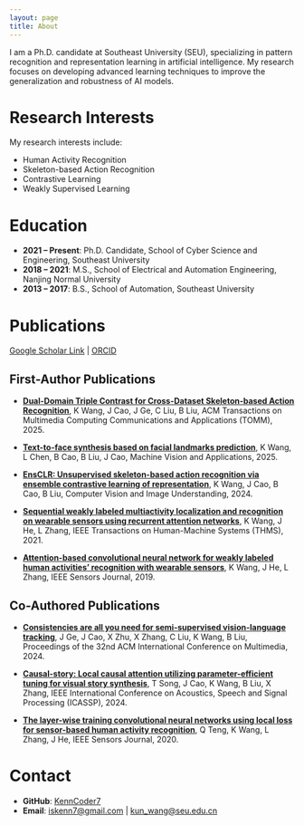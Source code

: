 ```yaml
---
layout: page
title: About
---
```

I am a Ph.D. candidate at Southeast University (SEU), specializing in pattern recognition and representation learning in artificial intelligence. My research focuses on developing advanced learning techniques to improve the generalization and robustness of AI models.  

# Research Interests  
My research interests include:  
- Human Activity Recognition  
- Skeleton-based Action Recognition  
- Contrastive Learning  
- Weakly Supervised Learning  

# Education  
- **2021 – Present**: Ph.D. Candidate, School of Cyber Science and Engineering, Southeast University  
- **2018 – 2021**: M.S., School of Electrical and Automation Engineering, Nanjing Normal University  
- **2013 – 2017**: B.S., School of Automation, Southeast University

# Publications  
[Google Scholar Link](https://scholar.google.com/citations?view_op=list_works&hl=en&hl=en&user=q2cLn5QAAAAJ) | [ORCID](https://orcid.org/0000-0002-6735-7667)

## First-Author Publications  
- **[Dual-Domain Triple Contrast for Cross-Dataset Skeleton-based Action Recognition]()**, K Wang, J Cao, J Ge, C Liu, B Liu, ACM Transactions on Multimedia Computing Communications and Applications (TOMM), 2025.

- **[Text-to-face synthesis based on facial landmarks prediction](https://scholar.google.com/citations?view_op=view_citation&hl=en&user=q2cLn5QAAAAJ&citation_for_view=q2cLn5QAAAAJ:UeHWp8X0CEIC)**, K Wang, L Chen, B Cao, B Liu, J Cao, Machine Vision and Applications, 2025.

- **[EnsCLR: Unsupervised skeleton-based action recognition via ensemble contrastive learning of representation](https://scholar.google.com/citations?view_op=view_citation&hl=en&user=q2cLn5QAAAAJ&citation_for_view=q2cLn5QAAAAJ:2osOgNQ5qMEC)**, K Wang, J Cao, B Cao, B Liu, Computer Vision and Image Understanding, 2024.


- **[Sequential weakly labeled multiactivity localization and recognition on wearable sensors using recurrent attention networks](https://kenncoder7.github.io/2025/01/30/RAN/)**, K Wang, J He, L Zhang, IEEE Transactions on Human-Machine Systems (THMS), 2021. 

- **[Attention-based convolutional neural network for weakly labeled human activities’ recognition with wearable sensors](https://kenncoder7.github.io/2025/01/30/NETATT/)**, K Wang, J He, L Zhang, IEEE Sensors Journal, 2019.

## Co-Authored Publications  

- **[Consistencies are all you need for semi-supervised vision-language tracking](https://scholar.google.com/citations?view_op=view_citation&hl=en&user=q2cLn5QAAAAJ&citation_for_view=q2cLn5QAAAAJ:qjMakFHDy7sC)**, J Ge, J Cao, X Zhu, X Zhang, C Liu, K Wang, B Liu, Proceedings of the 32nd ACM International Conference on Multimedia, 2024.

- **[Causal-story: Local causal attention utilizing parameter-efficient tuning for visual story synthesis](https://scholar.google.com/citations?view_op=view_citation&hl=en&user=q2cLn5QAAAAJ&citation_for_view=q2cLn5QAAAAJ:9yKSN-GCB0IC)**, T Song, J Cao, K Wang, B Liu, X Zhang, IEEE International Conference on Acoustics, Speech and Signal Processing (ICASSP), 2024. 

- **[The layer-wise training convolutional neural networks using local loss for sensor-based human activity recognition](https://scholar.google.com/citations?view_op=view_citation&hl=en&user=q2cLn5QAAAAJ&citation_for_view=q2cLn5QAAAAJ:u5HHmVD_uO8C)**, Q Teng, K Wang, L Zhang, J He, IEEE Sensors Journal, 2020.


# Contact  
- **GitHub**: [KennCoder7](https://github.com/KennCoder7) 
- **Email**: iskenn7@gmail.com | kun_wang@seu.edu.cn
